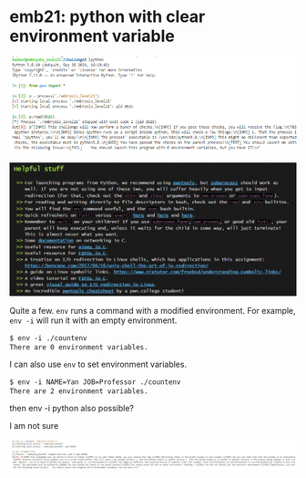 # emb21: python with clear environment variable

![](<../../.gitbook/assets/image (185) (1) (1).png>)

![](<../../.gitbook/assets/image (115).png>)



Quite a few. `env` runs a command with a modified environment. For example, `env -i` will run it with an empty environment.

```
$ env -i ./countenv
There are 0 environment variables.
```

I can also use `env` to set environment variables.

```
$ env -i NAME=Yan JOB=Professor ./countenv
There are 2 environment variables.
```

then env -i python also possible?

I am not sure

![](<../../.gitbook/assets/image (179) (1).png>)
